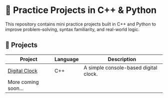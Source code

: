 # 🚀 Practice Projects in C++ & Python

This repository contains mini practice projects built in C++ and Python to improve problem-solving, syntax familiarity, and real-world logic.

## 📁 Projects

| Project            | Language | Description              |
|--------------------|----------|--------------------------|
| [Digital Clock](Digital-Clock) | C++      | A simple console-based digital clock. |
| More coming soon... |          |                          |
